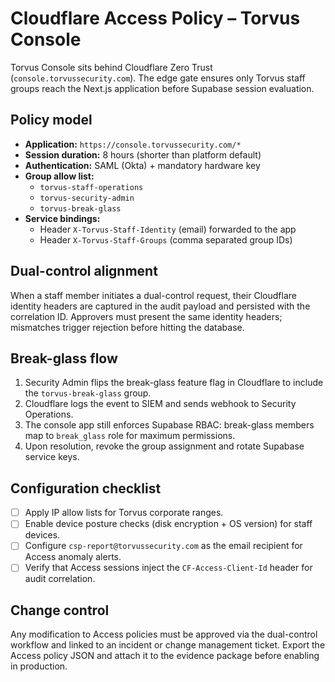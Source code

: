 # Cloudflare Access Policy – Torvus Console

Torvus Console sits behind Cloudflare Zero Trust (`console.torvussecurity.com`). The edge gate ensures only Torvus staff groups reach the Next.js application before Supabase session evaluation.

## Policy model

- **Application:** `https://console.torvussecurity.com/*`
- **Session duration:** 8 hours (shorter than platform default)
- **Authentication:** SAML (Okta) + mandatory hardware key
- **Group allow list:**
  - `torvus-staff-operations`
  - `torvus-security-admin`
  - `torvus-break-glass`
- **Service bindings:**
  - Header `X-Torvus-Staff-Identity` (email) forwarded to the app
  - Header `X-Torvus-Staff-Groups` (comma separated group IDs)

## Dual-control alignment

When a staff member initiates a dual-control request, their Cloudflare identity headers are captured in the audit payload and persisted with the correlation ID. Approvers must present the same identity headers; mismatches trigger rejection before hitting the database.

## Break-glass flow

1. Security Admin flips the break-glass feature flag in Cloudflare to include the `torvus-break-glass` group.
2. Cloudflare logs the event to SIEM and sends webhook to Security Operations.
3. The console app still enforces Supabase RBAC: break-glass members map to `break_glass` role for maximum permissions.
4. Upon resolution, revoke the group assignment and rotate Supabase service keys.

## Configuration checklist

- [ ] Apply IP allow lists for Torvus corporate ranges.
- [ ] Enable device posture checks (disk encryption + OS version) for staff devices.
- [ ] Configure `csp-report@torvussecurity.com` as the email recipient for Access anomaly alerts.
- [ ] Verify that Access sessions inject the `CF-Access-Client-Id` header for audit correlation.

## Change control

Any modification to Access policies must be approved via the dual-control workflow and linked to an incident or change management ticket. Export the Access policy JSON and attach it to the evidence package before enabling in production.
